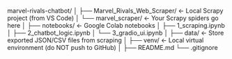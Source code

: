 marvel-rivals-chatbot/
│
├── Marvel_Rivals_Web_Scraper/         ← Local Scrapy project (from VS Code)
│   └── marvel_scraper/                ← Your Scrapy spiders go here
│
├── notebooks/                         ← Google Colab notebooks
│   ├── 1_scraping.ipynb
│   ├── 2_chatbot_logic.ipynb
│   └── 3_gradio_ui.ipynb
│
├── data/                              ← Store exported JSON/CSV files from scraping
│
├── venv/                              ← Local virtual environment (do NOT push to GitHub)
│
├── README.md
└── .gitignore
